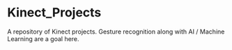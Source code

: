 # Kinect_Projects
A repository of Kinect projects. Gesture recognition along with AI / Machine Learning are a goal here.
